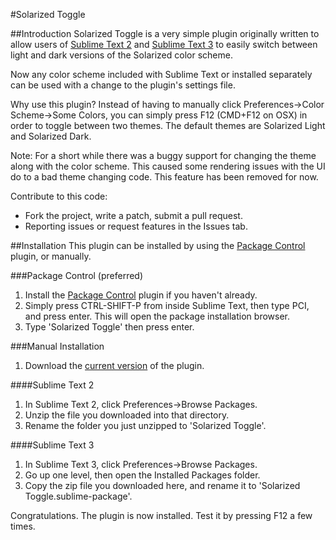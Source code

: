 #Solarized Toggle

##Introduction
Solarized Toggle is a very simple plugin originally written to allow users of [Sublime Text 2][st2] and [Sublime Text 3][st3] to easily switch between light and dark versions of the Solarized color scheme.

Now any color scheme included with Sublime Text or installed separately can be used with a change to the plugin's settings file.

Why use this plugin? Instead of having to manually click Preferences->Color Scheme->Some Colors, you can simply press F12 (CMD+F12 on OSX) in order to toggle between two themes. The default themes are Solarized Light and Solarized Dark.

Note: For a short while there was a buggy support for changing the theme along with the color scheme. This caused some rendering issues with the UI do to a bad theme changing code. This feature has been removed for now.

Contribute to this code:
* Fork the project, write a patch, submit a pull request.
* Reporting issues or request features in the Issues tab.

##Installation
This plugin can be installed by using the [Package Control][packagecontrol] plugin, or manually.

###Package Control \(preferred\)
1. Install the [Package Control][packagecontrol] plugin if you haven't already.
2. Simply press CTRL-SHIFT-P from inside Sublime Text, then type PCI, and press enter. This will open the package installation browser.
3. Type 'Solarized Toggle' then press enter.

###Manual Installation
1. Download the [current version][currentVersion] of the plugin.

####Sublime Text 2
1. In Sublime Text 2, click Preferences->Browse Packages.
2. Unzip the file you downloaded into that directory.
3. Rename the folder you just unzipped to 'Solarized Toggle'.

####Sublime Text 3
1. In Sublime Text 3, click Preferences->Browse Packages.
2. Go up one level, then open the Installed Packages folder.
3. Copy the zip file you downloaded here, and rename it to 'Solarized Toggle.sublime-package'.


Congratulations. The plugin is now installed. Test it by pressing F12 a few times.

[st2]: http://www.sublimetext.com/ "Sublime Text 2"
[st3]: http://www.sublimetext.com/3 "Sublime Text 3"
[packagecontrol]: http://wbond.net/sublime_packages/package_control "Package Control"
[currentVersion]: https://github.com/damccull/sublimetext-SolarizedToggle/archive/v1.4.3.zip "Current Version"
[solarizedtheme-plugin]: https://github.com/sublimecolors/solarized "Solarized Theme Plugin"

